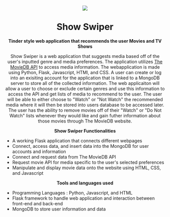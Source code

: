 
<h1 align="center">
<br>
  <img align="center" src="https://user-images.githubusercontent.com/84432841/118758897-e1752a00-b83d-11eb-8fcc-52bcf5c4676a.PNG">
<br>
<br>
Show Swiper
</h1>
<b>
  <p align="center">Tinder style web application that recommends the user Movies and TV Shows</p>
</b>
<p align="center"> Show Swiper is a web application that suggests media based off of the user's inputted genre and media preferences. The application utilizes <a href="https://www.themoviedb.org/?language=en-US">The MovieDB API</a> to access media information. The webapplication is made using Python, Flask, Javascript, HTMl, and CSS. A user can create or log into an exisiting account for the application that is linked to a MongoDB server to store all of the collected information. The web applicaiton will allow a user to choose or exclude certain genres and use this information to access the API and get lists of media to recommend to the user. The user will be able to either choose to "Watch" or "Not Watch" the recommended media where it will then be stored into users database to be accessed later. The user has the ability to remove movies off of their "Watch" or "Do Not Watch" lists whenever they would like and gain futher information about those movies through The MovieDB website.
<b>
  <p align="center">Show Swiper Functionalities</p>
</b>
<ul>
  <li>A working Flask application that connects different webpages</li>
  <li>Connect, access data, and insert data into the MongoDB for user accounts and information</li>
  <li>Connect and request data from The MovieDB API</li>
  <li>Request movie API for media specific to the user's selected preferences</li>
  <li>Manipulate and display movie data onto the website using HTML, CSS, and Javascript</li>
</ul>

<b>
  <p align="center">Tools and languages used</p>
</b>
<ul>
  <li>Programming Languages : Python, Javascript, and HTML</li>
  <li>Flask framework to handle web application and interaction between front-end and back-end</li>
  <li>MongoDB to store user information and data</li>
</ul>




